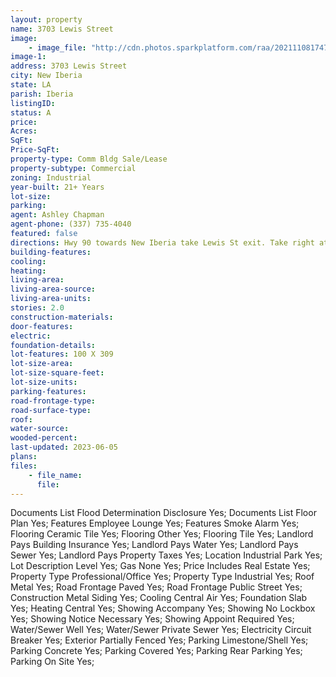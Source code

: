 ```yaml
---
layout: property
name: 3703 Lewis Street 
image:
    - image_file: "http://cdn.photos.sparkplatform.com/raa/20211108174714114379000000.jpg"
image-1:
address: 3703 Lewis Street 
city: New Iberia
state: LA
parish: Iberia
listingID: 
status: A
price: 
Acres: 
SqFt: 
Price-SqFt: 
property-type: Comm Bldg Sale/Lease
property-subtype: Commercial
zoning: Industrial
year-built: 21+ Years
lot-size: 
parking: 
agent: Ashley Chapman
agent-phone: (337) 735-4040
featured: false
directions: Hwy 90 towards New Iberia take Lewis St exit. Take right at exit towards the Port of Iberia. Property is on the left.
building-features: 
cooling: 
heating: 
living-area: 
living-area-source: 
living-area-units: 
stories: 2.0
construction-materials: 
door-features: 
electric: 
foundation-details: 
lot-features: 100 X 309
lot-size-area: 
lot-size-square-feet: 
lot-size-units: 
parking-features: 
road-frontage-type: 
road-surface-type: 
roof: 
water-source: 
wooded-percent: 
last-updated: 2023-06-05
plans: 
files:
    - file_name:
      file:
---
```

Documents List	Flood Determination Disclosure	Yes;
Documents List	Floor Plan	Yes;
Features	Employee Lounge	Yes;
Features	Smoke Alarm	Yes;
Flooring	Ceramic Tile	Yes;
Flooring	Other	Yes;
Flooring	Tile	Yes;
Landlord Pays	Building Insurance	Yes;
Landlord Pays	Water	Yes;
Landlord Pays	Sewer	Yes;
Landlord Pays	Property Taxes	Yes;
Location	Industrial Park	Yes;
Lot Description	Level	Yes;
Gas	None	Yes;
Price Includes	Real Estate	Yes;
Property Type	Professional/Office	Yes;
Property Type	Industrial	Yes;
Roof	Metal	Yes;
Road Frontage	Paved	Yes;
Road Frontage	Public Street	Yes;
Construction	Metal Siding	Yes;
Cooling	Central Air	Yes;
Foundation	Slab	Yes;
Heating	Central	Yes;
Showing	Accompany	Yes;
Showing	No Lockbox	Yes;
Showing	Notice Necessary	Yes;
Showing	Appoint Required	Yes;
Water/Sewer	Well	Yes;
Water/Sewer	Private Sewer	Yes;
Electricity	Circuit Breaker	Yes;
Exterior	Partially Fenced	Yes;
Parking	Limestone/Shell	Yes;
Parking	Concrete	Yes;
Parking	Covered	Yes;
Parking	Rear Parking	Yes;
Parking	On Site	Yes;

